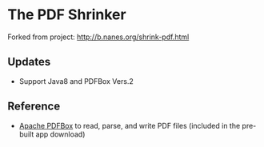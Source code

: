 The PDF Shrinker
================

Forked from project: <http://b.nanes.org/shrink-pdf.html>

Updates
-------------
- Support Java8 and PDFBox Vers.2


Reference
------------
- [Apache PDFBox](http://pdfbox.apache.org/) to read, parse, and write PDF files (included in the pre-built app download)


